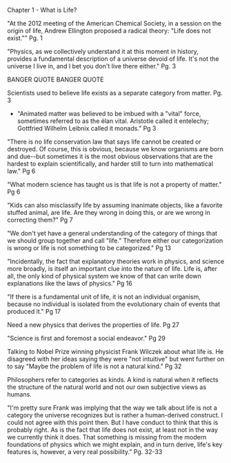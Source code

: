 Chapter 1 - What is Life?

"At the 2012 meeting of the American Chemical Society, in a session on the origin of life, Andrew Ellington proposed a radical theory: "Life does not exist."" Pg. 1

  

"Physics, as we collectively understand it at this moment in history, provides a fundamental description of a universe devoid of life. It's not the universe I live in, and I bet you don't live there either." Pg. 3

BANGER QUOTE BANGER QUOTE

  

Scientists used to believe life exists as a separate category from matter. Pg. 3

* "Animated matter was believed to be imbued with a "vital" force, sometimes referred to as the élan vital. Aristotle called it entelechy; Gottfried Wilhelm Leibnix called it monads." Pg 3

  

"There is no life conservation law that says life cannot be created or destroyed. Of course, this is obvious, because we know organisms are born and due--but sometimes it is the most obvious observations that are the hardest to explain scientifically, and harder still to turn into mathematical law." Pg 6

  

"What modern science has taught us is that life is not a property of matter." Pg 6

  

"Kids can also misclassify life by assuming inanimate objects, like a favorite stuffed animal, are life. Are they wrong in doing this, or are we wrong in correcting them?" Pg 7

  

"We don't yet have a general understanding of the category of things that we should group together and call "life." Therefore either our categorization is wrong or life is not something to be categorized." Pg 13

  

"Incidentally, the fact that explanatory theories work in physics, and science more broadly, is itself an important clue into the nature of life. Life is, after all, the only kind of physical system we know of that can write down explanations like the laws of physics." Pg 16

  

"If there is a fundamental unit of life, it is not an individual organism, because no individual is isolated from the evolutionary chain of events that produced it." Pg 17

  

Need a new physics that derives the properties of life. Pg 27

  

"Science is first and foremost a social endeavor." Pg 29

  

Talking to Nobel Prize winning physicist Frank Wilczek about what life is. He disagreed with her ideas saying they were "not intuitive" but went further on to say "Maybe the problem of life is not a natural kind." Pg 32

Philosophers refer to categories as kinds. A kind is natural when it reflects the structure of the natural world and not our own subjective views as humans.

"I'm pretty sure Frank was implying that the way we talk about life is not a category the universe recognizes but is rather a human-derived construct. I could not agree with this point then. But I have conduct to think that this is probably right. As is the fact that life does not exist, at least not in the way we currently think it does. That something is missing from the modern foundations of physics which we might explain, and in turn derive, life's key features is, however, a very real possibility." Pg. 32-33

